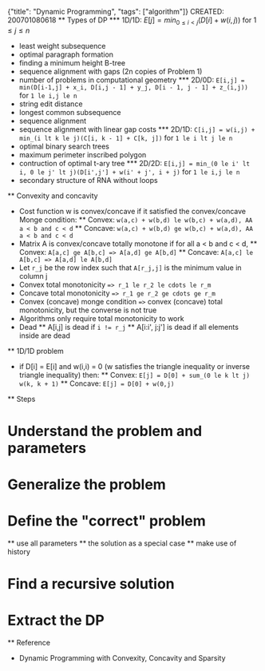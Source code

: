 {"title": "Dynamic Programming", "tags": ["algorithm"]}
CREATED: 200701080618
** Types of DP
*** 1D/1D: $E[j] = min_{0 \le i \lt j}(D[i] + w(i,j))$ for $1 \le j \le n$
 * least weight subsequence
 * optimal paragraph formation
 * finding a minimum height B-tree
 * sequence alignment with gaps (2n copies of Problem 1)
 * number of problems in computational geometry
*** 2D/0D: `E[i,j] = min(D[i-1,j] + x_i, D[i,j - 1] + y_j, D[i - 1, j - 1] + z_(i,j))` for `1 le i,j le n`
 * string edit distance
 * longest common subsequence
 * sequence alignment
 * sequence alignment with linear gap costs
*** 2D/1D: `C[i,j] = w(i,j) +  min_(i lt k le j)(C[i, k - 1] + C[k, j])` for `1 le i lt j le n`
 * optimal binary search trees
 * maximum perimeter inscribed polygon
 * contruction of optimal t-ary tree
*** 2D/2D: `E[i,j] = min_(0 le i' lt i, 0 le j' lt j)(D[i',j'] + w(i' + j', i + j)` for `1 le i,j le n`
 * secondary structure of RNA without loops

** Convexity and concavity
 * Cost function w is convex/concave if it satisfied the convex/concave Monge condition:
 ** Convex: `w(a,c) + w(b,d) le w(b,c) + w(a,d), AA a < b and c < d`
 ** Concave: `w(a,c) + w(b,d) ge w(b,c) + w(a,d), AA a < b and c < d`
 * Matrix A is convex/concave totally monotone if for all a < b and c < d,
 ** Convex: `A[a,c] ge A[b,c] => A[a,d] ge A[b,d]`
 ** Concave: `A[a,c] le A[b,c] => A[a,d] le A[b,d]`
 * Let `r_j` be the row index such that `A[r_j,j]` is the minimum value in column j
 * Convex total monotonicity `=> r_1 le r_2 le cdots le r_m`
 * Concave total monotonicity `=> r_1 ge r_2 ge cdots ge r_m`
 * Convex (concave) monge condition `=>` convex (concave) total monotonicity, but the converse is not true
 * Algorithms only require total monotonicity to work
 * Dead
 ** A[i,j] is dead if `i != r_j`
 ** A[i:i', j:j'] is dead if all elements inside are dead

** 1D/1D problem
 * if D[i] = E[i] and w(i,i) = 0 (w satisfies the triangle inequality or inverse triangle inequality) then:
 ** Convex: `E[j] = D[0] + sum_(0 le k lt j) w(k, k + 1)`
 ** Concave: `E[j] = D[0] + w(0,j)`

** Steps
# Understand the problem and parameters
# Generalize the problem
# Define the "correct" problem
 ** use all parameters
 ** the solution as a special case
 ** make use of history
# Find a recursive solution
# Extract the DP

** Reference
 * Dynamic Programming with Convexity, Concavity and Sparsity
